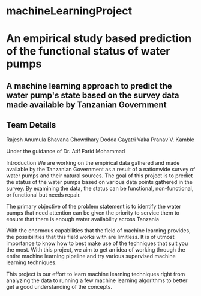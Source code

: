 # machineLearningProject

# An empirical study based prediction of the functional status of water pumps
## A machine learning approach to predict the water pump's state based on the survey data made available by Tanzanian Government
 

## Team Details
Rajesh Anumula
Bhavana Chowdhary Dodda
Gayatri Vaka
Pranav V. Kamble

 

Under the guidance of
Dr. Atif Farid Mohammad

 

Introduction
We are working on the empirical data gathered and made available by the Tanzanian Government as a result of a nationwide survey of water pumps and their natural sources. The goal of this project is to predict the status of the water pumps based on various data points gathered in the survey. By examining the data, the status can be functional, non-functional, or functional but needs repair.

The primary objective of the problem statement is to identify the water pumps that need attention can be given the priority to service them to ensure that there is enough water availability across Tanzania

 

With the enormous capabilities that the field of machine learning provides, the possibilities that this field works with are limitless. It is of utmost importance to know how to best make use of the techniques that suit you the most. With this project, we aim to get an idea of working through the entire machine learning pipeline and try various supervised machine learning techniques. 

 

This project is our effort to learn machine learning techniques right from analyzing the data to running a few machine learning algorithms to better get a good understanding of the concepts.
